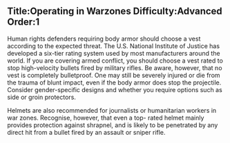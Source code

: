 Title:Operating in Warzones
Difficulty:Advanced
Order:1
---
Human rights defenders requiring body armor should choose a vest according to the expected threat. The U.S. National Institute of Justice has developed a six-tier rating system used by most manufacturers around the world. If you are covering armed conflict, you should choose a vest rated to stop high-velocity bullets fired by military rifles. Be aware, however, that no vest is completely bulletproof. One may still be severely injured or die from the trauma of blunt impact, even if the body armor does stop the projectile. Consider gender-specific designs and whether you require options such as side or groin protectors.

Helmets are also recommended for journalists or humanitarian workers in war zones. Recognise, however, that even a top- rated helmet mainly provides protection against shrapnel, and is likely to be penetrated by any direct hit from a bullet fired by an assault or sniper rifle.